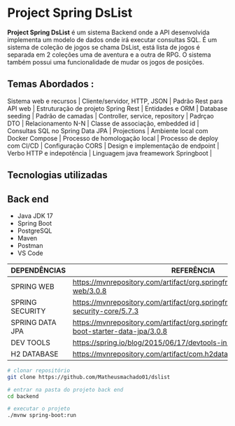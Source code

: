 # Project Spring DsList




**Project Spring DsList** é um sistema Backend onde a API desenvolvida implementa um modelo de dados onde irá executar consultas SQL. 
É um sistema de coleção de jogos se chama DsList, está lista de jogos é separada em 2 coleções uma de aventura e a outra de RPG. O sistema também 
possui uma funcionalidade de mudar os jogos de posições.



## Temas Abordados  :

Sistema web e recursos | Cliente/servidor, HTTP, JSON |
Padrão Rest para API web  |
Estruturação de projeto Spring Rest |
Entidades e ORM  |
Database seeding  |
Padrão de camadas  |
Controller, service, repository  |
Padrçao DTO  |
Relacionamento N-N  |
Classe de associação, embedded id  |
Consultas SQL no Spring Data JPA  |
Projections  |
Ambiente local com Docker Compose  |
Processo de homologação local  |
Processo de deploy com CI/CD  |
Configuração CORS  |
Design e implementação de endpoint  |
Verbo HTTP e indepotência  |
Linguagem java  freamework Springboot  |

## Tecnologias utilizadas

## Back end
- Java JDK 17
- Spring Boot
- PostgreSQL
- Maven
- Postman
- VS Code

  
DEPENDÊNCIAS | REFERÊNCIA
------------ | ---------------
SPRING WEB   | https://mvnrepository.com/artifact/org.springframework/spring-web/3.0.8
SPRING SECURITY  | https://mvnrepository.com/artifact/org.springframework.security/spring-security-core/5.7.3
SPRING DATA JPA          | https://mvnrepository.com/artifact/org.springframework.boot/spring-boot-starter-data-jpa/3.0.8
DEV TOOLS    | https://spring.io/blog/2015/06/17/devtools-in-spring-boot-1-3
H2 DATABASE  | https://mvnrepository.com/artifact/com.h2database/h2



```bash
# clonar repositório
git clone https://github.com/Matheusmachado01/dslist

# entrar na pasta do projeto back end
cd backend

# executar o projeto
./mvnw spring-boot:run
```



